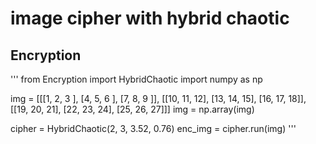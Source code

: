 # image cipher with hybrid chaotic
## Encryption
'''
from Encryption import HybridChaotic
import numpy as np

img = [[[1,  2,  3 ], [4,  5,  6 ], [7,  8,  9 ]],
       [[10, 11, 12], [13, 14, 15], [16, 17, 18]],
       [[19, 20, 21], [22, 23, 24], [25, 26, 27]]]
img = np.array(img)

cipher = HybridChaotic(2, 3, 3.52, 0.76)
enc_img = cipher.run(img)
'''
